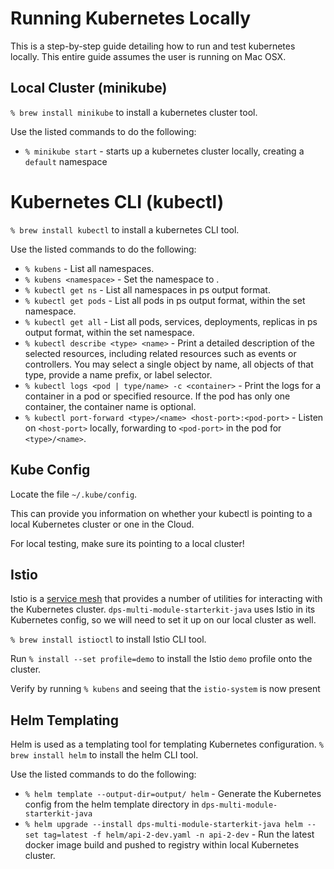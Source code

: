 # Running Kubernetes Locally

This is a step-by-step guide detailing how to run and test kubernetes locally.
This entire guide assumes the user is running on Mac OSX.

## Local Cluster (minikube)
`% brew install minikube` to install a kubernetes cluster tool. 

Use the listed commands to do the following:
- `% minikube start` - starts up a kubernetes cluster locally, creating a `default` namespace

# Kubernetes CLI (kubectl)
`% brew install kubectl` to install a kubernetes CLI tool.

Use the listed commands to do the following:
- `% kubens` - List all namespaces.
- `% kubens <namespace>` - Set the namespace to <namespace>.
- `% kubectl get ns` - List all namespaces in ps output format.
- `% kubectl get pods` - List all pods in ps output format, within the set namespace.
- `% kubectl get all` - List all pods, services, deployments, replicas in ps output format, within the set namespace.
- `% kubectl describe <type> <name>` - Print a detailed description of the selected resources, including related resources such as events or controllers. 
You may select a single object by name, all objects of that type, provide a name prefix, or label selector.
- `% kubectl logs <pod | type/name> -c <container>` - Print the logs for a container in a pod or specified resource. 
If the pod has only one container, the container name is optional.
- `% kubectl port-forward <type>/<name> <host-port>:<pod-port>` - Listen on `<host-port>` locally, forwarding to `<pod-port>` in the pod for `<type>/<name>`. 

## Kube Config

Locate the file `~/.kube/config`.

This can provide you information on whether your kubectl is pointing to a local Kubernetes cluster or one in the Cloud. 

For local testing, make sure its pointing to a local cluster!

## Istio

Istio is a [service mesh](https://istio.io/latest/docs/concepts/what-is-istio/) that provides a number of utilities for interacting with the Kubernetes cluster. 
`dps-multi-module-starterkit-java` uses Istio in its Kubernetes config, so we will need to set it up on our local cluster as well.

`% brew install istioctl` to install Istio CLI tool.

Run `% install --set profile=demo` to install the Istio `demo` profile onto the cluster. 

Verify by running `% kubens` and seeing that the `istio-system` is now present

## Helm Templating

Helm is used as a templating tool for templating Kubernetes configuration.
`% brew install helm` to install the helm CLI tool.

Use the listed commands to do the following:

- `% helm template --output-dir=output/ helm` - Generate the Kubernetes config from the helm template directory in `dps-multi-module-starterkit-java`
- `% helm upgrade --install dps-multi-module-starterkit-java helm --set tag=latest -f helm/api-2-dev.yaml -n api-2-dev` - Run the latest docker image build and pushed to registry within local Kubernetes cluster.

